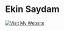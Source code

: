 # Ekin Saydam

[![Visit My Website](https://img.shields.io/badge/Visit-My%20Website-blue?style=for-the-badge&logo=globe)](https://eknsydm.github.io/portfolio/)

<!--
**eknsydm/eknsydm** is a ✨ _special_ ✨ repository because its `README.md` (this file) appears on your GitHub profile.

Here are some ideas to get you started:

- 🔭 I’m currently working on ...
- 🌱 I’m currently learning ...
- 👯 I’m looking to collaborate on ...
- 🤔 I’m looking for help with ...
- 💬 Ask me about ...
- 📫 How to reach me: ...
- 😄 Pronouns: ...
- ⚡ Fun fact: ...
-->
